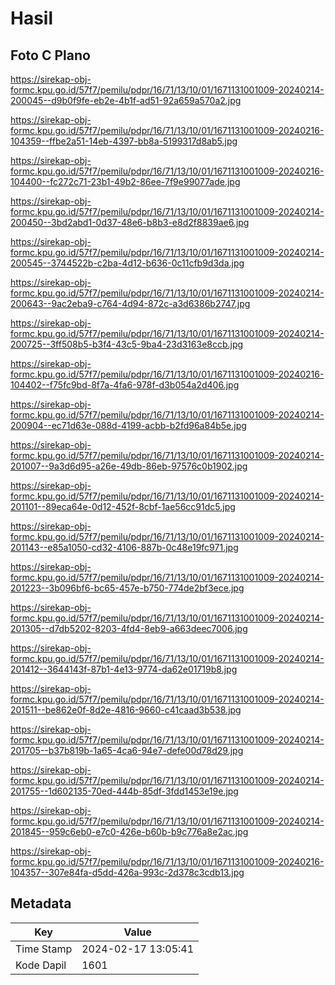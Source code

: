 # Hasil

## Foto C Plano

https://sirekap-obj-formc.kpu.go.id/57f7/pemilu/pdpr/16/71/13/10/01/1671131001009-20240214-200045--d9b0f9fe-eb2e-4b1f-ad51-92a659a570a2.jpg

https://sirekap-obj-formc.kpu.go.id/57f7/pemilu/pdpr/16/71/13/10/01/1671131001009-20240216-104359--ffbe2a51-14eb-4397-bb8a-5199317d8ab5.jpg

https://sirekap-obj-formc.kpu.go.id/57f7/pemilu/pdpr/16/71/13/10/01/1671131001009-20240216-104400--fc272c71-23b1-49b2-86ee-7f9e99077ade.jpg

https://sirekap-obj-formc.kpu.go.id/57f7/pemilu/pdpr/16/71/13/10/01/1671131001009-20240214-200450--3bd2abd1-0d37-48e6-b8b3-e8d2f8839ae6.jpg

https://sirekap-obj-formc.kpu.go.id/57f7/pemilu/pdpr/16/71/13/10/01/1671131001009-20240214-200545--3744522b-c2ba-4d12-b636-0c11cfb9d3da.jpg

https://sirekap-obj-formc.kpu.go.id/57f7/pemilu/pdpr/16/71/13/10/01/1671131001009-20240214-200643--9ac2eba9-c764-4d94-872c-a3d6386b2747.jpg

https://sirekap-obj-formc.kpu.go.id/57f7/pemilu/pdpr/16/71/13/10/01/1671131001009-20240214-200725--3ff508b5-b3f4-43c5-9ba4-23d3163e8ccb.jpg

https://sirekap-obj-formc.kpu.go.id/57f7/pemilu/pdpr/16/71/13/10/01/1671131001009-20240216-104402--f75fc9bd-8f7a-4fa6-978f-d3b054a2d406.jpg

https://sirekap-obj-formc.kpu.go.id/57f7/pemilu/pdpr/16/71/13/10/01/1671131001009-20240214-200904--ec71d63e-088d-4199-acbb-b2fd96a84b5e.jpg

https://sirekap-obj-formc.kpu.go.id/57f7/pemilu/pdpr/16/71/13/10/01/1671131001009-20240214-201007--9a3d6d95-a26e-49db-86eb-97576c0b1902.jpg

https://sirekap-obj-formc.kpu.go.id/57f7/pemilu/pdpr/16/71/13/10/01/1671131001009-20240214-201101--89eca64e-0d12-452f-8cbf-1ae56cc91dc5.jpg

https://sirekap-obj-formc.kpu.go.id/57f7/pemilu/pdpr/16/71/13/10/01/1671131001009-20240214-201143--e85a1050-cd32-4106-887b-0c48e19fc971.jpg

https://sirekap-obj-formc.kpu.go.id/57f7/pemilu/pdpr/16/71/13/10/01/1671131001009-20240214-201223--3b096bf6-bc65-457e-b750-774de2bf3ece.jpg

https://sirekap-obj-formc.kpu.go.id/57f7/pemilu/pdpr/16/71/13/10/01/1671131001009-20240214-201305--d7db5202-8203-4fd4-8eb9-a663deec7006.jpg

https://sirekap-obj-formc.kpu.go.id/57f7/pemilu/pdpr/16/71/13/10/01/1671131001009-20240214-201412--3644143f-87b1-4e13-9774-da62e01719b8.jpg

https://sirekap-obj-formc.kpu.go.id/57f7/pemilu/pdpr/16/71/13/10/01/1671131001009-20240214-201511--be862e0f-8d2e-4816-9660-c41caad3b538.jpg

https://sirekap-obj-formc.kpu.go.id/57f7/pemilu/pdpr/16/71/13/10/01/1671131001009-20240214-201705--b37b819b-1a65-4ca6-94e7-defe00d78d29.jpg

https://sirekap-obj-formc.kpu.go.id/57f7/pemilu/pdpr/16/71/13/10/01/1671131001009-20240214-201755--1d602135-70ed-444b-85df-3fdd1453e19e.jpg

https://sirekap-obj-formc.kpu.go.id/57f7/pemilu/pdpr/16/71/13/10/01/1671131001009-20240214-201845--959c6eb0-e7c0-426e-b60b-b9c776a8e2ac.jpg

https://sirekap-obj-formc.kpu.go.id/57f7/pemilu/pdpr/16/71/13/10/01/1671131001009-20240216-104357--307e84fa-d5dd-426a-993c-2d378c3cdb13.jpg


## Metadata

| Key        | Value               |
| ---------- | ------------------- |
| Time Stamp | 2024-02-17 13:05:41 |
| Kode Dapil | 1601                |



